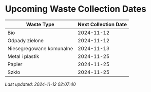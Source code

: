 # Upcoming Waste Collection Dates

| Waste Type | Next Collection Date |
|------------|----------------------|
| Bio | 2024-11-12 |
| Odpady zielone | 2024-11-12 |
| Niesegregowane komunalne | 2024-11-13 |
| Metal i plastik | 2024-11-25 |
| Papier | 2024-11-25 |
| Szkło | 2024-11-25 |


*Last updated: 2024-11-12 02:07:40*
